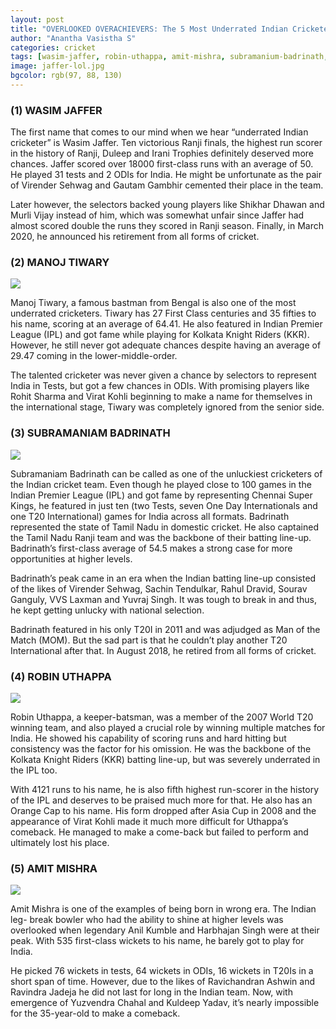 ```yaml
---
layout: post
title: "OVERLOOKED OVERACHIEVERS: The 5 Most Underrated Indian Cricketers"
author: "Anantha Vasistha S"
categories: cricket
tags: [wasim-jaffer, robin-uthappa, amit-mishra, subramanium-badrinath, manoj-tiwary, most-underrated-indian-cricekters, overlooked-overachievers]
image: jaffer-lol.jpg
bgcolor: rgb(97, 88, 130)
---
```


<h3>(1) WASIM JAFFER </h3>
<!-- <div class="featured-image">
    <img src="{{ site.github.url }}/assets/img/jaffer-lol.jpg">
</div> -->

The first name that comes to our mind when we hear “underrated Indian cricketer” is Wasim Jaffer. Ten victorious Ranji finals, the highest run scorer in the history of Ranji, Duleep and Irani Trophies definitely deserved more chances. Jaffer scored over 18000 first-class runs with an average of 50. He played 31 tests and 2 ODIs for India. He might be unfortunate as the pair of Virender Sehwag and Gautam Gambhir cemented their place in the team.

Later however, the selectors backed young players like Shikhar Dhawan and Murli Vijay instead of him, which was somewhat unfair since Jaffer had almost scored double the runs they scored in Ranji season. Finally, in March 2020, he announced his retirement from all forms of cricket.

<h3>(2) MANOJ TIWARY </h3>
<div class="featured-image">
    <img src="{{ site.github.url }}/assets/img/manoj-lol2.jpg">
</div>

Manoj Tiwary, a famous bastman from Bengal is also one of the most underrated cricketers. Tiwary has 27 First Class centuries and 35 fifties to his name, scoring at an average of 64.41. He also featured in Indian Premier League (IPL) and got fame while playing for Kolkata Knight Riders (KKR). However, he still never got adequate chances despite having an average of 29.47 coming in the lower-middle-order.

The talented cricketer was never given a chance by selectors to represent India in Tests, but got a few chances in ODIs. With promising players like Rohit Sharma and Virat Kohli beginning to make a name for themselves in the international stage, Tiwary was completely ignored from the senior side.

<h3>(3) SUBRAMANIAM BADRINATH </h3>
<div class="featured-image">
    <img src="{{ site.github.url }}/assets/img/badri-lol.png">
</div>

Subramaniam Badrinath can be called as one of the unluckiest cricketers of the Indian cricket team. Even though he played close to 100 games in the Indian Premier League (IPL) and got fame by representing Chennai Super Kings, he featured in just ten (two Tests, seven One Day Internationals and one T20 International) games for India across all formats.
Badrinath represented the state of Tamil Nadu in domestic cricket. He also captained the Tamil Nadu Ranji team and was the backbone of their batting line-up. Badrinath’s first-class average of 54.5 makes a strong case for more opportunities at higher levels.

Badrinath’s peak came in an era when the Indian batting line-up consisted of the likes of Virender Sehwag, Sachin Tendulkar, Rahul Dravid, Sourav Ganguly, VVS Laxman and Yuvraj Singh. It was tough to break in and thus, he kept getting unlucky with national selection. 

Badrinath featured in his only T20I in 2011 and was adjudged as Man of the Match (MOM). But the sad part is that he couldn’t play another T20 International after that.
In August 2018, he retired from all forms of cricket.

<h3>(4) ROBIN UTHAPPA </h3>
<div class="featured-image">
    <img src="{{ site.github.url }}/assets/img/robbie-lol.jpg">
</div>

Robin Uthappa, a keeper-batsman, was a member of the 2007 World T20 winning team, and also played a crucial role by winning multiple matches for India.
He showed his capability of scoring runs and hard hitting but consistency was the factor for his omission. He was the backbone of the Kolkata Knight Riders (KKR) batting line-up, but was severely underrated in the IPL too.

With 4121 runs to his name, he is also fifth highest run-scorer in the history of the IPL and deserves to be praised much more for that. He also has an Orange Cap to his name.
His form dropped after Asia Cup in 2008 and the appearance of Virat Kohli made it much more difficult for Uthappa’s comeback. He managed to make a come-back but failed to perform and ultimately lost his place.

<h3>(5) AMIT MISHRA </h3>
<div class="featured-image">
    <img src="{{ site.github.url }}/assets/img/mishraji-lol.png">
</div>

Amit Mishra is one of the examples of being born in wrong era. The Indian leg- break bowler who had the ability to shine at higher levels was overlooked when legendary Anil Kumble and Harbhajan Singh were at their peak. With 535 first-class wickets to his name, he barely got to play for India. 

He picked 76 wickets in tests, 64 wickets in ODIs, 16 wickets in T20Is in a short span of time. However, due to the likes of Ravichandran Ashwin and Ravindra Jadeja he did not last for long in the Indian team. Now, with emergence of Yuzvendra Chahal and Kuldeep Yadav, it’s nearly impossible for the 35-year-old to make a comeback.